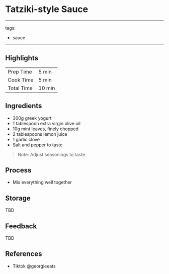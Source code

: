 # Tatziki-style Sauce

---
tags:
  - sauce
---

## Highlights

| | |
|----|-----|
| Prep Time             | 5 min     |
| Cook Time             | 5 min     |
| Total Time            | 10 min    |

## Ingredients

* 300g greek yogurt
* 1 tablespoon extra virgin olive oil
* 10g mint leaves, finely chopped
* 2 tablespoons lemon juice
* 1 garlic clove
* Salt and pepper to taste

> Note: Adjust seasonings to taste

## Process

* Mix everything well together

## Storage

TBD

## Feedback

TBD

## References

* Tiktok @georgieeats
